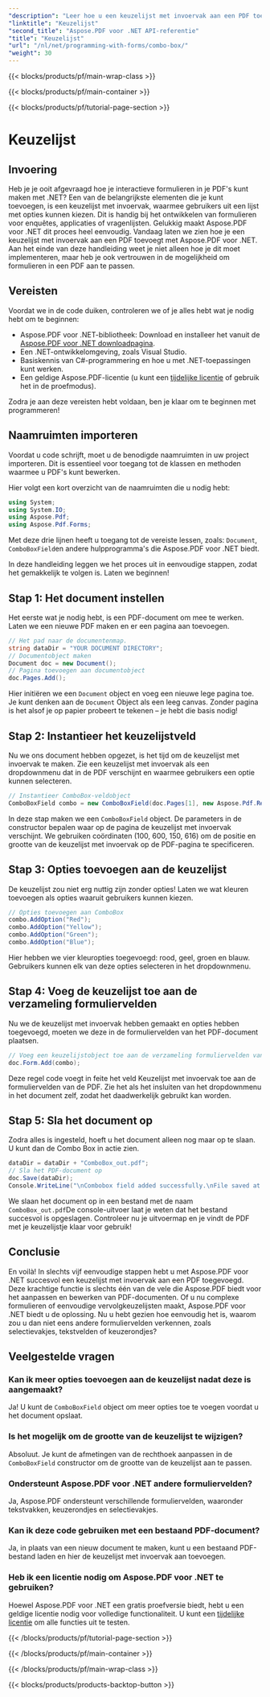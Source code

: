 ```yaml
---
"description": "Leer hoe u een keuzelijst met invoervak aan een PDF toevoegt met Aspose.PDF voor .NET. Volg onze stapsgewijze handleiding om eenvoudig interactieve PDF-formulieren te maken."
"linktitle": "Keuzelijst"
"second_title": "Aspose.PDF voor .NET API-referentie"
"title": "Keuzelijst"
"url": "/nl/net/programming-with-forms/combo-box/"
"weight": 30
---
```


{{< blocks/products/pf/main-wrap-class >}}

{{< blocks/products/pf/main-container >}}

{{< blocks/products/pf/tutorial-page-section >}}

# Keuzelijst

## Invoering

Heb je je ooit afgevraagd hoe je interactieve formulieren in je PDF's kunt maken met .NET? Een van de belangrijkste elementen die je kunt toevoegen, is een keuzelijst met invoervak, waarmee gebruikers uit een lijst met opties kunnen kiezen. Dit is handig bij het ontwikkelen van formulieren voor enquêtes, applicaties of vragenlijsten. Gelukkig maakt Aspose.PDF voor .NET dit proces heel eenvoudig. Vandaag laten we zien hoe je een keuzelijst met invoervak aan een PDF toevoegt met Aspose.PDF voor .NET. Aan het einde van deze handleiding weet je niet alleen hoe je dit moet implementeren, maar heb je ook vertrouwen in de mogelijkheid om formulieren in een PDF aan te passen.

## Vereisten

Voordat we in de code duiken, controleren we of je alles hebt wat je nodig hebt om te beginnen:

- Aspose.PDF voor .NET-bibliotheek: Download en installeer het vanuit de [Aspose.PDF voor .NET downloadpagina](https://releases.aspose.com/pdf/net/).
- Een .NET-ontwikkelomgeving, zoals Visual Studio.
- Basiskennis van C#-programmering en hoe u met .NET-toepassingen kunt werken.
- Een geldige Aspose.PDF-licentie (u kunt een [tijdelijke licentie](https://purchase.aspose.com/temporary-license/) of gebruik het in de proefmodus).

Zodra je aan deze vereisten hebt voldaan, ben je klaar om te beginnen met programmeren!

## Naamruimten importeren

Voordat u code schrijft, moet u de benodigde naamruimten in uw project importeren. Dit is essentieel voor toegang tot de klassen en methoden waarmee u PDF's kunt bewerken.

Hier volgt een kort overzicht van de naamruimten die u nodig hebt:

```csharp
using System;
using System.IO;
using Aspose.Pdf;
using Aspose.Pdf.Forms;
```

Met deze drie lijnen heeft u toegang tot de vereiste lessen, zoals: `Document`, `ComboBoxField`en andere hulpprogramma's die Aspose.PDF voor .NET biedt.

In deze handleiding leggen we het proces uit in eenvoudige stappen, zodat het gemakkelijk te volgen is. Laten we beginnen!

## Stap 1: Het document instellen

Het eerste wat je nodig hebt, is een PDF-document om mee te werken. Laten we een nieuwe PDF maken en er een pagina aan toevoegen.

```csharp
// Het pad naar de documentenmap.
string dataDir = "YOUR DOCUMENT DIRECTORY";
// Documentobject maken
Document doc = new Document();
// Pagina toevoegen aan documentobject
doc.Pages.Add();
```

Hier initiëren we een `Document` object en voeg een nieuwe lege pagina toe. Je kunt denken aan de `Document` Object als een leeg canvas. Zonder pagina is het alsof je op papier probeert te tekenen – je hebt die basis nodig!

## Stap 2: Instantieer het keuzelijstveld

Nu we ons document hebben opgezet, is het tijd om de keuzelijst met invoervak te maken. Zie een keuzelijst met invoervak als een dropdownmenu dat in de PDF verschijnt en waarmee gebruikers een optie kunnen selecteren.

```csharp
// Instantieer ComboBox-veldobject
ComboBoxField combo = new ComboBoxField(doc.Pages[1], new Aspose.Pdf.Rectangle(100, 600, 150, 616));
```

In deze stap maken we een `ComboBoxField` object. De parameters in de constructor bepalen waar op de pagina de keuzelijst met invoervak verschijnt. We gebruiken coördinaten (100, 600, 150, 616) om de positie en grootte van de keuzelijst met invoervak op de PDF-pagina te specificeren.

## Stap 3: Opties toevoegen aan de keuzelijst

De keuzelijst zou niet erg nuttig zijn zonder opties! Laten we wat kleuren toevoegen als opties waaruit gebruikers kunnen kiezen.

```csharp
// Opties toevoegen aan ComboBox
combo.AddOption("Red");
combo.AddOption("Yellow");
combo.AddOption("Green");
combo.AddOption("Blue");
```

Hier hebben we vier kleuropties toegevoegd: rood, geel, groen en blauw. Gebruikers kunnen elk van deze opties selecteren in het dropdownmenu.

## Stap 4: Voeg de keuzelijst toe aan de verzameling formuliervelden

Nu we de keuzelijst met invoervak hebben gemaakt en opties hebben toegevoegd, moeten we deze in de formuliervelden van het PDF-document plaatsen.

```csharp
// Voeg een keuzelijstobject toe aan de verzameling formuliervelden van het documentobject
doc.Form.Add(combo);
```

Deze regel code voegt in feite het veld Keuzelijst met invoervak toe aan de formuliervelden van de PDF. Zie het als het insluiten van het dropdownmenu in het document zelf, zodat het daadwerkelijk gebruikt kan worden.

## Stap 5: Sla het document op

Zodra alles is ingesteld, hoeft u het document alleen nog maar op te slaan. U kunt dan de Combo Box in actie zien.

```csharp
dataDir = dataDir + "ComboBox_out.pdf";
// Sla het PDF-document op
doc.Save(dataDir);
Console.WriteLine("\nCombobox field added successfully.\nFile saved at " + dataDir);
```

We slaan het document op in een bestand met de naam `ComboBox_out.pdf`De console-uitvoer laat je weten dat het bestand succesvol is opgeslagen. Controleer nu je uitvoermap en je vindt de PDF met je keuzelijstje klaar voor gebruik!

## Conclusie

En voilà! In slechts vijf eenvoudige stappen hebt u met Aspose.PDF voor .NET succesvol een keuzelijst met invoervak aan een PDF toegevoegd. Deze krachtige functie is slechts één van de vele die Aspose.PDF biedt voor het aanpassen en bewerken van PDF-documenten. Of u nu complexe formulieren of eenvoudige vervolgkeuzelijsten maakt, Aspose.PDF voor .NET biedt u de oplossing. Nu u hebt gezien hoe eenvoudig het is, waarom zou u dan niet eens andere formuliervelden verkennen, zoals selectievakjes, tekstvelden of keuzerondjes?

## Veelgestelde vragen

### Kan ik meer opties toevoegen aan de keuzelijst nadat deze is aangemaakt?
Ja! U kunt de `ComboBoxField` object om meer opties toe te voegen voordat u het document opslaat.

### Is het mogelijk om de grootte van de keuzelijst te wijzigen?
Absoluut. Je kunt de afmetingen van de rechthoek aanpassen in de `ComboBoxField` constructor om de grootte van de keuzelijst aan te passen.

### Ondersteunt Aspose.PDF voor .NET andere formuliervelden?
Ja, Aspose.PDF ondersteunt verschillende formuliervelden, waaronder tekstvakken, keuzerondjes en selectievakjes.

### Kan ik deze code gebruiken met een bestaand PDF-document?
Ja, in plaats van een nieuw document te maken, kunt u een bestaand PDF-bestand laden en hier de keuzelijst met invoervak aan toevoegen.

### Heb ik een licentie nodig om Aspose.PDF voor .NET te gebruiken?
Hoewel Aspose.PDF voor .NET een gratis proefversie biedt, hebt u een geldige licentie nodig voor volledige functionaliteit. U kunt een [tijdelijke licentie](https://purchase.aspose.com/temporary-license/) om alle functies uit te testen.

{{< /blocks/products/pf/tutorial-page-section >}}

{{< /blocks/products/pf/main-container >}}

{{< /blocks/products/pf/main-wrap-class >}}

{{< blocks/products/products-backtop-button >}}